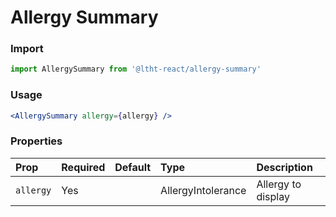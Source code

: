 # Allergy Summary

### Import

```js
import AllergySummary from '@ltht-react/allergy-summary'
```

### Usage

```jsx
<AllergySummary allergy={allergy} />
```

### Properties

| Prop      | Required | Default | Type               | Description        |
| :-------- | :------- | :------ | :----------------- | :----------------- |
| `allergy` | Yes      |         | AllergyIntolerance | Allergy to display |
